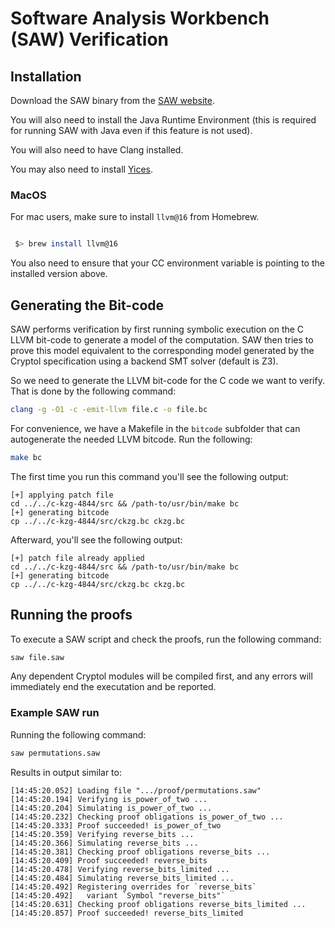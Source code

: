 # Software Analysis Workbench (SAW) Verification

## Installation

Download the SAW binary from the [SAW website](https://saw.galois.com).

You will also need to install the Java Runtime Environment (this is required for running SAW with Java even if this feature is not used).

You will also need to have Clang installed.

You may also need to install [Yices](https://yices.csl.sri.com).

### MacOS

For mac users, make sure to install `llvm@16` from Homebrew.

```bash

 $> brew install llvm@16

```

You also need to ensure that your CC environment variable is pointing to the installed version above.

## Generating the Bit-code

SAW performs verification by first running symbolic execution on the C LLVM bit-code to generate a model of the computation. SAW then tries to prove this model equivalent to the corresponding model generated by the Cryptol specification using a backend SMT solver (default is Z3).

So we need to generate the LLVM bit-code for the C code we want to verify. That is done by the following command:

```bash
clang -g -O1 -c -emit-llvm file.c -o file.bc
```

For convenience, we have a Makefile in the `bitcode` subfolder that can autogenerate the needed LLVM bitcode. Run the following:

```bash
make bc
```

The first time you run this command you'll see the following output:

```text
[+] applying patch file
cd ../../c-kzg-4844/src && /path-to/usr/bin/make bc
[+] generating bitcode
cp ../../c-kzg-4844/src/ckzg.bc ckzg.bc
```

Afterward, you'll see the following output:

```text
[+] patch file already applied
cd ../../c-kzg-4844/src && /path-to/usr/bin/make bc
[+] generating bitcode
cp ../../c-kzg-4844/src/ckzg.bc ckzg.bc
```

## Running the proofs

To execute a SAW script and check the proofs, run the following command:

```bash
saw file.saw
```

Any dependent Cryptol modules will be compiled first, and any errors will immediately end the executation and be reported.

### Example SAW run

Running the following command:

```bash
saw permutations.saw
```

Results in output similar to:

```text
[14:45:20.052] Loading file ".../proof/permutations.saw"
[14:45:20.194] Verifying is_power_of_two ...
[14:45:20.204] Simulating is_power_of_two ...
[14:45:20.232] Checking proof obligations is_power_of_two ...
[14:45:20.333] Proof succeeded! is_power_of_two
[14:45:20.359] Verifying reverse_bits ...
[14:45:20.366] Simulating reverse_bits ...
[14:45:20.381] Checking proof obligations reverse_bits ...
[14:45:20.409] Proof succeeded! reverse_bits
[14:45:20.478] Verifying reverse_bits_limited ...
[14:45:20.484] Simulating reverse_bits_limited ...
[14:45:20.492] Registering overrides for `reverse_bits`
[14:45:20.492]   variant `Symbol "reverse_bits"`
[14:45:20.631] Checking proof obligations reverse_bits_limited ...
[14:45:20.857] Proof succeeded! reverse_bits_limited
```
